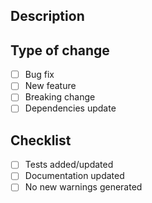 ## Description

<!-- Description of the changes -->

## Type of change

- [ ] Bug fix
- [ ] New feature
- [ ] Breaking change
- [ ] Dependencies update

## Checklist

- [ ] Tests added/updated
- [ ] Documentation updated
- [ ] No new warnings generated
